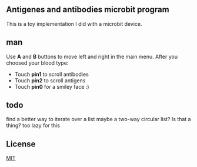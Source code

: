 ## Antigenes and antibodies microbit program
This is a toy implementation I did with a microbit device.

## man
Use **A** and **B** buttons to move left and right in the main menu.
After you choosed your blood type:
- Touch **pin1** to scroll antibodies
- Touch **pin2** to scroll antigens
- Touch **pin0** for a smiley face :)

## todo
find a better way to iterate over a list
maybe a two-way circular list? Is that a thing?
too lazy for this

## License
[MIT](https://opensource.org/licenses/MIT)
